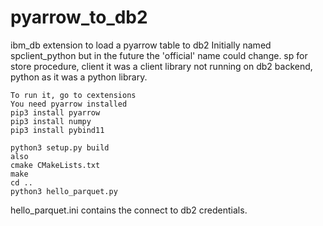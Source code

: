 # pyarrow_to_db2
ibm_db extension to load a pyarrow table to db2
Initially named spclient_python but in the future the 'official' name could change.
sp for store procedure, client it was a client library not running on db2 backend, python as it was a python library.
```
To run it, go to cextensions
You need pyarrow installed
pip3 install pyarrow
pip3 install numpy
pip3 install pybind11

python3 setup.py build
also 
cmake CMakeLists.txt
make
cd ..
python3 hello_parquet.py
```
hello_parquet.ini contains the connect to db2 credentials.

